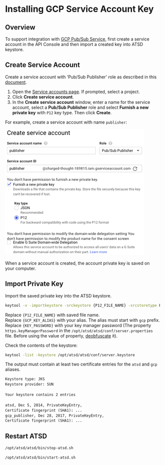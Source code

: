 # Installing GCP Service Account Key

## Overview

To support integration with [GCP Pub/Sub Service](https://cloud.google.com/pubsub/), first create a service account in the API Console and then import a created key into ATSD keystore.

## Create Service Account

Create a service account with 'Pub/Sub Publisher' role as described in this [document](https://developers.google.com/identity/protocols/OAuth2ServiceAccount#creatinganaccount).

1. Open the [Service accounts page](https://console.developers.google.com/projectselector/iam-admin/serviceaccounts). If prompted, select a project.
2. Click **Create service account**.
3. In the **Create service account** window, enter a name for the service account, select a **Pub/Sub Publisher** role and select **Furnish a new private key** with `P12` key type. Then click **Create**.

For example, create a service account with name `publisher`:

![](./images/gcp_create_service_account_window.png)

When a service account is created, the account private key is saved on your computer.

## Import Private Key

Import the saved private key into the ATSD keystore.

```sh
keytool -v -importkeystore -srckeystore {P12_FILE_NAME} -srcstoretype PKCS12 -alias privatekey -srcstorepass notasecret -destkeystore /opt/atsd/atsd/conf/server.keystore -deststoretype JKS -destalias {GCP_KEY_ALIAS} -destkeypass {KEY_PASSWORD}
```

Replace `{P12_FILE_NAME}` with saved file name.<br/>
Replace `{GCP_KEY_ALIAS}` with your alias. The alias must start with `gcp` prefix.<br/>
Replace `{KEY_PASSWORD}` with your key manager password (The property `https.keyManagerPassword` in the `/opt/atsd/atsd/conf/server.properties` file. Before using the value of property, [deobfuscate](../../administration/passwords-obfuscation.md#deobfuscation) it).

Check the contents of the keystore:

```sh
keytool -list -keystore /opt/atsd/atsd/conf/server.keystore
```

The output must contain at least two certificate entries for the `atsd` and `gcp` aliases.

```txt
Keystore type: JKS
Keystore provider: SUN

Your keystore contains 2 entries

atsd, Dec 5, 2014, PrivateKeyEntry,
Certificate fingerprint (SHA1): ...
gcp_publisher, Dec 28, 2017, PrivateKeyEntry,
Certificate fingerprint (SHA1): ...
```

## Restart ATSD

```sh
/opt/atsd/atsd/bin/stop-atsd.sh
```

```sh
/opt/atsd/atsd/bin/start-atsd.sh
```